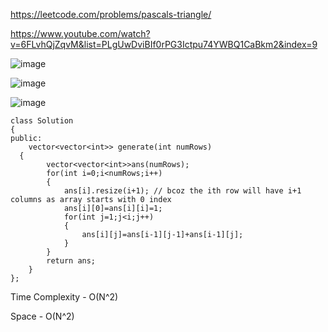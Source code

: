 https://leetcode.com/problems/pascals-triangle/

https://www.youtube.com/watch?v=6FLvhQjZqvM&list=PLgUwDviBIf0rPG3Ictpu74YWBQ1CaBkm2&index=9

![image](https://user-images.githubusercontent.com/53824950/138061916-3b7b53d2-35c6-4343-97bc-1f82b9745385.png)

![image](https://user-images.githubusercontent.com/53824950/138061961-dfca4422-9674-4ba5-b675-a63d11e7dc3e.png)

![image](https://user-images.githubusercontent.com/53824950/138062184-6fb1cc48-6f2c-4b7a-a8b1-53edac73fe1f.png)

```
class Solution
{
public:
    vector<vector<int>> generate(int numRows) 
  {
        vector<vector<int>>ans(numRows);
        for(int i=0;i<numRows;i++)
        {
            ans[i].resize(i+1); // bcoz the ith row will have i+1 columns as array starts with 0 index
            ans[i][0]=ans[i][i]=1;
            for(int j=1;j<i;j++)
            {
                ans[i][j]=ans[i-1][j-1]+ans[i-1][j];
            }
        }
        return ans;
    }
}; 
```
  
  Time Complexity - O(N^2)
  
  Space - O(N^2)
